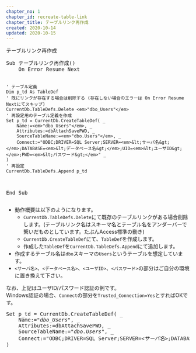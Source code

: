 ```yaml
---
chapter_no: 1
chapter_id: recreate-table-link
chapter_title: テーブルリンク再作成
created: 2020-10-14
updated: 2020-10-15
---
```

<div class="code-box">
<div class="title">テーブルリンク再作成</div>
<pre>
Sub テーブルリンク再作成()
    On Error Resume Next
    
    ' テーブル定義
    Dim p_td As TableDef
    ' 既にリンクが存在する場合は削除する (存在しない場合のエラーは On Error Resume Nextにてスキップ)
    CurrentDb.TableDefs.Delete <em>"dbo_Users"</em>
    ' 再設定用のテーブル定義を作成
    Set p_td = CurrentDb.CreateTableDef( _
        Name:=<em>"dbo_Users"</em>, _
        Attributes:=dbAttachSavePWD, _
        SourceTableName:=<em>"dbo.Users"</em>, _
        Connect:="ODBC;DRIVER=SQL Server;SERVER=<em>&lt;サーバ名&gt;</em>;DATABASE=<em>&lt;データベース名&gt;</em>;UID=<em>&lt;ユーザID&gt;</em>;PWD=<em>&lt;パスワード&gt;</em>" _
    )
    ' 再設定
    CurrentDb.TableDefs.Append p_td
End Sub
</pre>
</div>

- 動作概要は以下のようになります。
  - `CurrentDb.TableDefs.Delete`にて既存のテーブルリンクがある場合削除します。(テーブルリンク名はスキーマ名とテーブル名をアンダーバーで繋いだものとしています。たぶんAccess標準の動き)
  - `CurrentDb.CreateTableDef`にて、`TableDef`を作成します。
  - 作成した`TableDef`を`CurrentDb.TableDefs.Append`にて追加します。
- 作成するテーブル名は`dbo`スキーマの`Users`というテーブルを想定しています。
- `<サーバ名>`、`<データベース名>`、`<ユーザID>`、`<パスワード>`の部分はご自分の環境に置き換えて下さい。

なお、上記はユーザID/パスワード認証の例です。  
Windows認証の場合、`Connect`の部分を`Trusted_Connection=Yes`とすればOKです。

<div class="code-box no-title">
<pre>
Set p_td = CurrentDb.CreateTableDef( _
    Name:=<em>"dbo_Users"</em>, _
    Attributes:=dbAttachSavePWD, _
    SourceTableName:=<em>"dbo.Users"</em>, _
    Connect:="ODBC;DRIVER=SQL Server;SERVER=<em>&lt;サーバ名&gt;</em>;DATABASE=<em>&lt;データベース名&gt;</em>;<em class="blue">Trusted_Connection=Yes</em>" _
)
</pre>
</div>